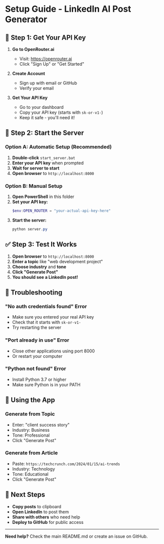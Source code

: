 # Setup Guide - LinkedIn AI Post Generator

## 🔑 Step 1: Get Your API Key

1. **Go to OpenRouter.ai**
   - Visit: https://openrouter.ai
   - Click "Sign Up" or "Get Started"

2. **Create Account**
   - Sign up with email or GitHub
   - Verify your email

3. **Get Your API Key**
   - Go to your dashboard
   - Copy your API key (starts with `sk-or-v1-`)
   - Keep it safe - you'll need it!

## 🚀 Step 2: Start the Server

### Option A: Automatic Setup (Recommended)
1. **Double-click** `start_server.bat`
2. **Enter your API key** when prompted
3. **Wait for server to start**
4. **Open browser** to `http://localhost:8000`

### Option B: Manual Setup
1. **Open PowerShell** in this folder
2. **Set your API key:**
   ```powershell
   $env:OPEN_ROUTER = "your-actual-api-key-here"
   ```
3. **Start the server:**
   ```powershell
   python server.py
   ```

## ✅ Step 3: Test It Works

1. **Open browser** to `http://localhost:8000`
2. **Enter a topic** like "web development project"
3. **Choose industry** and **tone**
4. **Click "Generate Post"**
5. **You should see a LinkedIn post!**

## 🔧 Troubleshooting

### "No auth credentials found" Error
- Make sure you entered your real API key
- Check that it starts with `sk-or-v1-`
- Try restarting the server

### "Port already in use" Error
- Close other applications using port 8000
- Or restart your computer

### "Python not found" Error
- Install Python 3.7 or higher
- Make sure Python is in your PATH

## 📱 Using the App

### Generate from Topic
- Enter: "client success story"
- Industry: Business
- Tone: Professional
- Click "Generate Post"

### Generate from Article
- Paste: `https://techcrunch.com/2024/01/15/ai-trends`
- Industry: Technology
- Tone: Educational
- Click "Generate Post"

## 🎯 Next Steps

- **Copy posts** to clipboard
- **Open LinkedIn** to post them
- **Share with others** who need help
- **Deploy to GitHub** for public access

---

**Need help?** Check the main README.md or create an issue on GitHub. 